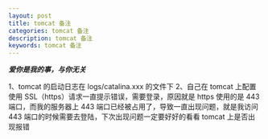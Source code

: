 ```yaml
---
layout: post
title: tomcat 备注
categories: tomcat 备注
description: tomcat 备注
keywords: tomcat 备注
---
```


***爱你是我的事，与你无关***  

1、tomcat 的启动日志在 logs/catalina.xxx 的文件下
2、自己在 tomcat 上配置使用 SSL（https）请求一直提示错误，需要登录，原因就是 https 使用的是 443 端口，而我的服务器上 443 端口已经被占用了，导致一直出现问题，就是我访问 443 端口的时候需要去登陆，下次出现问题一定要好好的看看 tomcat 上是否出现报错  




